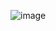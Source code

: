 ![image](https://user-images.githubusercontent.com/81957859/193871573-64cef374-1937-4dff-bbc4-612c4a096ff7.png)
